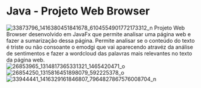 # Java - Projeto Web Browser

![33873796_1416380451841678_6104554901772173312_n](https://user-images.githubusercontent.com/92939227/223750829-4f148ff3-ac20-4b02-b2f5-38dcc7f635fe.png)
 Projeto Web Browser desenvolvido em JavaFx que permite analisar uma página web e fazer a sumarização dessa página. 
 Permite analisar se o conteúdo do texto é triste ou não consoante o emodgi que vai aparecendo atravéz da análise de sentimentos e fazer a wordcloud das palavras mais relevantes no texto da página web.  
![26853965_1314817365331321_1465420471_o](https://user-images.githubusercontent.com/92939227/223750814-9739cd6a-b5af-4ee1-86a4-e92566e1b5b9.png)
![26854250_1315816451898079_592225378_o](https://user-images.githubusercontent.com/92939227/223750822-8dbdd8e1-dc6c-4253-9afc-aa45d2d3cfbd.png)
![33944441_1416329161846807_7964827867576008704_n](https://user-images.githubusercontent.com/92939227/223750824-eb71fbfa-b996-48cb-9980-f6eadd31a3ff.png)
